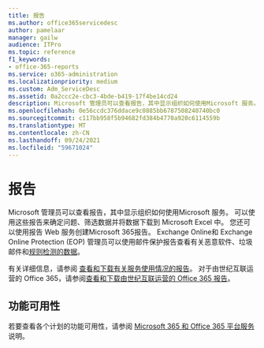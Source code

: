 ```yaml
---
title: 报告
ms.author: office365servicedesc
author: pamelaar
manager: gailw
audience: ITPro
ms.topic: reference
f1_keywords:
- office-365-reports
ms.service: o365-administration
ms.localizationpriority: medium
ms.custom: Adm_ServiceDesc
ms.assetid: 0a2ccc2e-cbc3-4bde-b419-17f4be14cd24
description: Microsoft 管理员可以查看报告，其中显示组织如何使用Microsoft 服务。 可以使用这些报告来确定问题、筛选数据并将数据下载到 Microsoft Excel 中。 您还可以使用报告 Web 服务创建Microsoft 365报告。 Exchange Online和 Exchange Online Protection (EOP) 管理员可以使用邮件保护报告查看有关恶意软件、垃圾邮件和规则检测的数据。
ms.openlocfilehash: 0e56ccdc376ddace9c0885bb6787508240740bc0
ms.sourcegitcommit: c117bb958f5b94682fd384b4770a920c6114559b
ms.translationtype: MT
ms.contentlocale: zh-CN
ms.lasthandoff: 09/24/2021
ms.locfileid: "59671024"
---
```

# <a name="reports"></a>报告

Microsoft 管理员可以查看报告，其中显示组织如何使用Microsoft 服务。 可以使用这些报告来确定问题、筛选数据并将数据下载到 Microsoft Excel 中。 您还可以使用报告 Web 服务创建Microsoft 365报告。 Exchange Online和 Exchange Online Protection (EOP) 管理员可以使用邮件保护报告查看有关恶意软件、垃圾邮件和[规则检测的数据](/exchange/monitoring/use-mail-protection-reports)。
  
有关详细信息，请参阅 [查看和下载有关服务使用情况的报告](/microsoft-365/admin/activity-reports/activity-reports)。 对于由世纪互联运营的 Office 365，请参阅[查看和下载由世纪互联运营的 Office 365 报告](/microsoft-365/admin/activity-reports/activity-reports)。
  
## <a name="feature-availability"></a>功能可用性

若要查看各个计划的功能可用性，请参阅 [Microsoft 365 和 Office 365 平台服务](office-365-platform-service-description.md)说明。
